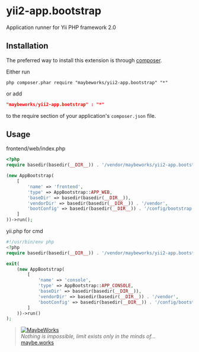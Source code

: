 yii2-app.bootstrap
============

Application runner for Yii PHP framework 2.0 

Installation
------------
The preferred way to install this extension is through [composer](http://getcomposer.org/download/).

Either run

```
php composer.phar require "maybeworks/yii2-app.bootstrap" "*"
```

or add

```json
"maybeworks/yii2-app.bootstrap" : "*"
```

to the require section of your application's `composer.json` file.

Usage
-----
frontend/web/index.php

```php
<?php
require basedir(basedir(__DIR__)) . '/vendor/maybeworks/yii2-app.bootstrap/AppBootstrap.php';

(new AppBootstrap(
    [
        'name' => 'frontend',
        'type' => AppBootstrap::APP_WEB,
        'baseDir' => basedir(basedir(__DIR__)),
        'vendorDir' => basedir(basedir(__DIR__)) . '/vendor',
        'bootConfig' => basedir(basedir(__DIR__)) . '/config/bootstrap.php'
    ]
))->run();
```

yii.php for cmd
```php
#!/usr/bin/env php
<?php
require basedir(basedir(__DIR__)) . '/vendor/maybeworks/yii2-app.bootstrap/AppBootstrap.php';

exit(
    (new AppBootstrap(
        [
            'name' => 'console',
            'type' => AppBootstrap::APP_CONSOLE,
            'baseDir' => basedir(basedir(__DIR__)),
            'vendorDir' => basedir(basedir(__DIR__)) . '/vendor',
            'bootConfig' => basedir(basedir(__DIR__)) . '/config/bootstrap.php'
        ]
    ))->run()
);
```

> [![MaybeWorks](http://maybe.works/logo/logo_mw.png)](http://maybe.works)  
<i>Nothing is impossible, limit exists only in the minds of...</i>  
[maybe.works](http://maybe.works)
